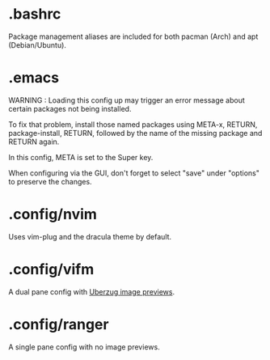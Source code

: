 # .bashrc

Package management aliases are included for both pacman (Arch) and apt (Debian/Ubuntu).

# .emacs

WARNING : Loading this config up may trigger an error message about certain packages not being installed.

To fix that problem, install those named packages using META-x, RETURN, package-install, RETURN, followed by the name of the missing package and RETURN again.

In this config, META is set to the Super key.

When configuring via the GUI, don't forget to select "save" under "options" to preserve the changes.

# .config/nvim

Uses vim-plug and the dracula theme by default.

# .config/vifm

A dual pane config with [Uberzug image previews](https://github.com/cirala/vifmimg).

# .config/ranger

A single pane config with no image previews.
